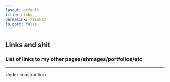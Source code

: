 ```yaml
---
layout: default
title: Links
permalink: /links/
is_post: false
---
```


## Links and shit

### List of links to my other pages/shmages/portfolios/etc

<hr>

Under construction

